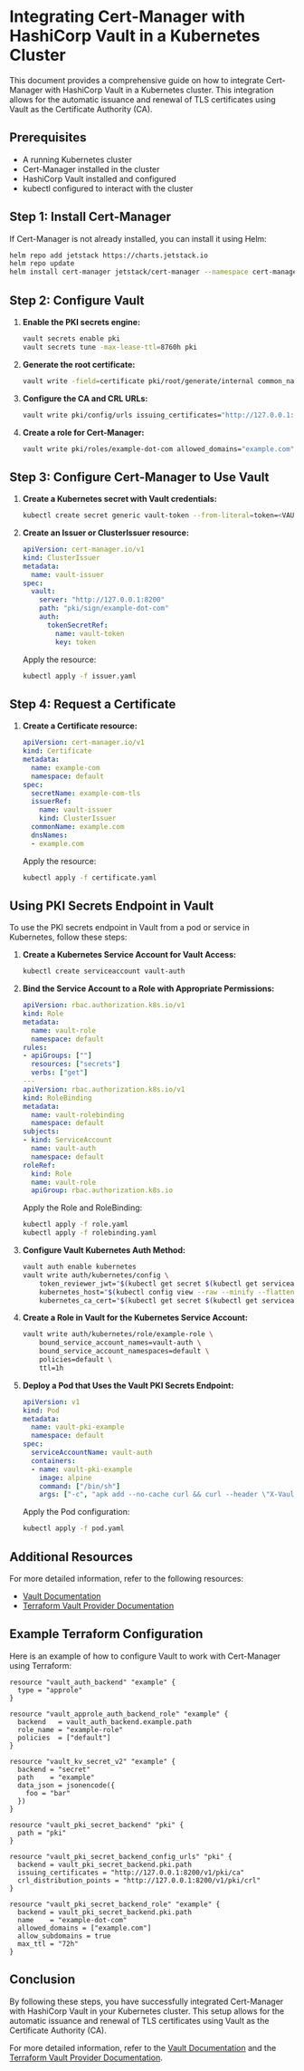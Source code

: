 # Integrating Cert-Manager with HashiCorp Vault in a Kubernetes Cluster

This document provides a comprehensive guide on how to integrate Cert-Manager with HashiCorp Vault in a Kubernetes cluster. This integration allows for the automatic issuance and renewal of TLS certificates using Vault as the Certificate Authority (CA).

## Prerequisites

- A running Kubernetes cluster
- Cert-Manager installed in the cluster
- HashiCorp Vault installed and configured
- kubectl configured to interact with the cluster

## Step 1: Install Cert-Manager

If Cert-Manager is not already installed, you can install it using Helm:

```sh
helm repo add jetstack https://charts.jetstack.io
helm repo update
helm install cert-manager jetstack/cert-manager --namespace cert-manager --create-namespace --version v1.5.3 --set installCRDs=true
```

## Step 2: Configure Vault

1. **Enable the PKI secrets engine:**

    ```sh
    vault secrets enable pki
    vault secrets tune -max-lease-ttl=8760h pki
    ```

2. **Generate the root certificate:**

    ```sh
    vault write -field=certificate pki/root/generate/internal common_name="example.com" ttl=8760h > CA_cert.crt
    ```

3. **Configure the CA and CRL URLs:**

    ```sh
    vault write pki/config/urls issuing_certificates="http://127.0.0.1:8200/v1/pki/ca" crl_distribution_points="http://127.0.0.1:8200/v1/pki/crl"
    ```

4. **Create a role for Cert-Manager:**

    ```sh
    vault write pki/roles/example-dot-com allowed_domains="example.com" allow_subdomains=true max_ttl="72h"
    ```

## Step 3: Configure Cert-Manager to Use Vault

1. **Create a Kubernetes secret with Vault credentials:**

    ```sh
    kubectl create secret generic vault-token --from-literal=token=<VAULT_TOKEN> --namespace cert-manager
    ```

2. **Create an Issuer or ClusterIssuer resource:**

    ```yaml
    apiVersion: cert-manager.io/v1
    kind: ClusterIssuer
    metadata:
      name: vault-issuer
    spec:
      vault:
        server: "http://127.0.0.1:8200"
        path: "pki/sign/example-dot-com"
        auth:
          tokenSecretRef:
            name: vault-token
            key: token
    ```

    Apply the resource:

    ```sh
    kubectl apply -f issuer.yaml
    ```

## Step 4: Request a Certificate

1. **Create a Certificate resource:**

    ```yaml
    apiVersion: cert-manager.io/v1
    kind: Certificate
    metadata:
      name: example-com
      namespace: default
    spec:
      secretName: example-com-tls
      issuerRef:
        name: vault-issuer
        kind: ClusterIssuer
      commonName: example.com
      dnsNames:
      - example.com
    ```

    Apply the resource:

    ```sh
    kubectl apply -f certificate.yaml
    ```

## Using PKI Secrets Endpoint in Vault

To use the PKI secrets endpoint in Vault from a pod or service in Kubernetes, follow these steps:

1. **Create a Kubernetes Service Account for Vault Access:**

    ```sh
    kubectl create serviceaccount vault-auth
    ```

2. **Bind the Service Account to a Role with Appropriate Permissions:**

    ```yaml
    apiVersion: rbac.authorization.k8s.io/v1
    kind: Role
    metadata:
      name: vault-role
      namespace: default
    rules:
    - apiGroups: [""]
      resources: ["secrets"]
      verbs: ["get"]
    ---
    apiVersion: rbac.authorization.k8s.io/v1
    kind: RoleBinding
    metadata:
      name: vault-rolebinding
      namespace: default
    subjects:
    - kind: ServiceAccount
      name: vault-auth
      namespace: default
    roleRef:
      kind: Role
      name: vault-role
      apiGroup: rbac.authorization.k8s.io
    ```

    Apply the Role and RoleBinding:

    ```sh
    kubectl apply -f role.yaml
    kubectl apply -f rolebinding.yaml
    ```

3. **Configure Vault Kubernetes Auth Method:**

    ```sh
    vault auth enable kubernetes
    vault write auth/kubernetes/config \
        token_reviewer_jwt="$(kubectl get secret $(kubectl get serviceaccount vault-auth -o jsonpath='{.secrets[0].name}') -o jsonpath='{.data.token}' | base64 --decode)" \
        kubernetes_host="$(kubectl config view --raw --minify --flatten -o jsonpath='{.clusters[0].cluster.server}')" \
        kubernetes_ca_cert="$(kubectl get secret $(kubectl get serviceaccount vault-auth -o jsonpath='{.secrets[0].name}') -o jsonpath='{.data['ca.crt']}' | base64 --decode)"
    ```

4. **Create a Role in Vault for the Kubernetes Service Account:**

    ```sh
    vault write auth/kubernetes/role/example-role \
        bound_service_account_names=vault-auth \
        bound_service_account_namespaces=default \
        policies=default \
        ttl=1h
    ```

5. **Deploy a Pod that Uses the Vault PKI Secrets Endpoint:**

    ```yaml
    apiVersion: v1
    kind: Pod
    metadata:
      name: vault-pki-example
      namespace: default
    spec:
      serviceAccountName: vault-auth
      containers:
      - name: vault-pki-example
        image: alpine
        command: ["/bin/sh"]
        args: ["-c", "apk add --no-cache curl && curl --header \"X-Vault-Token: $(cat /var/run/secrets/kubernetes.io/serviceaccount/token)\" --request POST --data '{\"common_name\":\"example.com\"}' http://127.0.0.1:8200/v1/pki/issue/example-dot-com"]
    ```

    Apply the Pod configuration:

    ```sh
    kubectl apply -f pod.yaml
    ```

## Additional Resources

For more detailed information, refer to the following resources:

- [Vault Documentation](https://www.vaultproject.io/docs)
- [Terraform Vault Provider Documentation](https://registry.terraform.io/providers/hashicorp/vault/latest/docs)

## Example Terraform Configuration

Here is an example of how to configure Vault to work with Cert-Manager using Terraform:

```hcl
resource "vault_auth_backend" "example" {
  type = "approle"
}

resource "vault_approle_auth_backend_role" "example" {
  backend   = vault_auth_backend.example.path
  role_name = "example-role"
  policies  = ["default"]
}

resource "vault_kv_secret_v2" "example" {
  backend = "secret"
  path    = "example"
  data_json = jsonencode({
    foo = "bar"
  })
}

resource "vault_pki_secret_backend" "pki" {
  path = "pki"
}

resource "vault_pki_secret_backend_config_urls" "pki" {
  backend = vault_pki_secret_backend.pki.path
  issuing_certificates = "http://127.0.0.1:8200/v1/pki/ca"
  crl_distribution_points = "http://127.0.0.1:8200/v1/pki/crl"
}

resource "vault_pki_secret_backend_role" "example" {
  backend = vault_pki_secret_backend.pki.path
  name    = "example-dot-com"
  allowed_domains = ["example.com"]
  allow_subdomains = true
  max_ttl = "72h"
}
```

## Conclusion

By following these steps, you have successfully integrated Cert-Manager with HashiCorp Vault in your Kubernetes cluster. This setup allows for the automatic issuance and renewal of TLS certificates using Vault as the Certificate Authority (CA).

For more detailed information, refer to the [Vault Documentation](https://www.vaultproject.io/docs) and the [Terraform Vault Provider Documentation](https://registry.terraform.io/providers/hashicorp/vault/latest/docs).